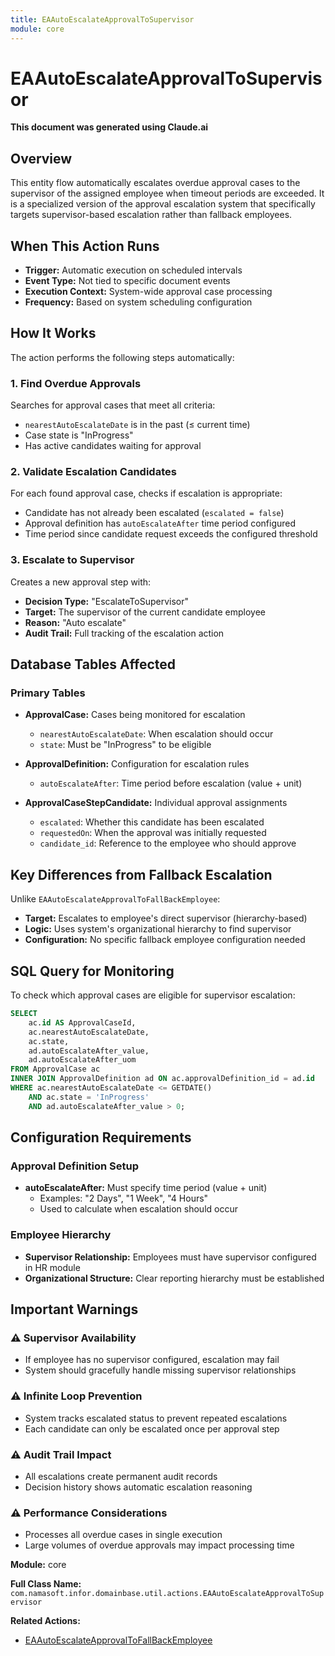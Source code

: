 ```yaml
---
title: EAAutoEscalateApprovalToSupervisor
module: core
---
```



<div class='entity-flows'>

# EAAutoEscalateApprovalToSupervisor

**This document was generated using Claude.ai**

## Overview

This entity flow automatically escalates overdue approval cases to the supervisor of the assigned employee when timeout periods are exceeded. It is a specialized version of the approval escalation system that specifically targets supervisor-based escalation rather than fallback employees.

## When This Action Runs

- **Trigger:** Automatic execution on scheduled intervals
- **Event Type:** Not tied to specific document events
- **Execution Context:** System-wide approval case processing
- **Frequency:** Based on system scheduling configuration

## How It Works

The action performs the following steps automatically:

### 1. Find Overdue Approvals
Searches for approval cases that meet all criteria:
- `nearestAutoEscalateDate` is in the past (≤ current time)
- Case state is "InProgress"
- Has active candidates waiting for approval

### 2. Validate Escalation Candidates
For each found approval case, checks if escalation is appropriate:
- Candidate has not already been escalated (`escalated = false`)
- Approval definition has `autoEscalateAfter` time period configured
- Time period since candidate request exceeds the configured threshold

### 3. Escalate to Supervisor
Creates a new approval step with:
- **Decision Type:** "EscalateToSupervisor"
- **Target:** The supervisor of the current candidate employee
- **Reason:** "Auto escalate" 
- **Audit Trail:** Full tracking of the escalation action

## Database Tables Affected

### Primary Tables
- **ApprovalCase:** Cases being monitored for escalation
  - `nearestAutoEscalateDate`: When escalation should occur
  - `state`: Must be "InProgress" to be eligible

- **ApprovalDefinition:** Configuration for escalation rules
  - `autoEscalateAfter`: Time period before escalation (value + unit)

- **ApprovalCaseStepCandidate:** Individual approval assignments
  - `escalated`: Whether this candidate has been escalated
  - `requestedOn`: When the approval was initially requested
  - `candidate_id`: Reference to the employee who should approve

## Key Differences from Fallback Escalation

Unlike `EAAutoEscalateApprovalToFallBackEmployee`:
- **Target:** Escalates to employee's direct supervisor (hierarchy-based)
- **Logic:** Uses system's organizational hierarchy to find supervisor
- **Configuration:** No specific fallback employee configuration needed

## SQL Query for Monitoring

To check which approval cases are eligible for supervisor escalation:

```sql
SELECT 
    ac.id AS ApprovalCaseId,
    ac.nearestAutoEscalateDate,
    ac.state,
    ad.autoEscalateAfter_value,
    ad.autoEscalateAfter_uom
FROM ApprovalCase ac
INNER JOIN ApprovalDefinition ad ON ac.approvalDefinition_id = ad.id
WHERE ac.nearestAutoEscalateDate <= GETDATE()
    AND ac.state = 'InProgress'
    AND ad.autoEscalateAfter_value > 0;
```

## Configuration Requirements

### Approval Definition Setup
- **autoEscalateAfter:** Must specify time period (value + unit)
  - Examples: "2 Days", "1 Week", "4 Hours"
  - Used to calculate when escalation should occur

### Employee Hierarchy
- **Supervisor Relationship:** Employees must have supervisor configured in HR module
- **Organizational Structure:** Clear reporting hierarchy must be established

## Important Warnings

### ⚠️ Supervisor Availability
- If employee has no supervisor configured, escalation may fail
- System should gracefully handle missing supervisor relationships

### ⚠️ Infinite Loop Prevention
- System tracks escalated status to prevent repeated escalations
- Each candidate can only be escalated once per approval step

### ⚠️ Audit Trail Impact
- All escalations create permanent audit records
- Decision history shows automatic escalation reasoning

### ⚠️ Performance Considerations
- Processes all overdue cases in single execution
- Large volumes of overdue approvals may impact processing time

**Module:** core

**Full Class Name:** `com.namasoft.infor.domainbase.util.actions.EAAutoEscalateApprovalToSupervisor`

**Related Actions:**
- [EAAutoEscalateApprovalToFallBackEmployee](EAAutoEscalateApprovalToFallBackEmployee.md)


</div>

